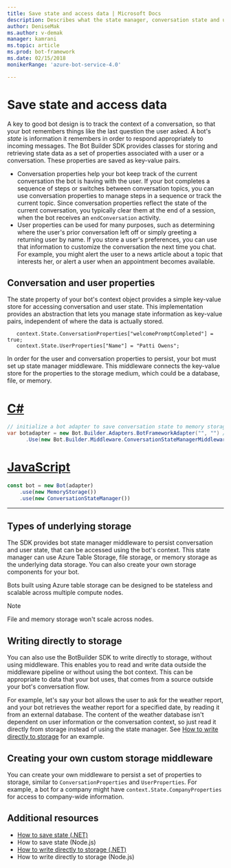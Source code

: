 ```yaml
---
title: Save state and access data | Microsoft Docs
description: Describes what the state manager, conversation state and user state is within the Bot Builder SDK.
author: DeniseMak
ms.author: v-demak
manager: kamrani
ms.topic: article
ms.prod: bot-framework
ms.date: 02/15/2018
monikerRange: 'azure-bot-service-4.0'

---
```

# Save state and access data

A key to good bot design is to track the context of a conversation, so that your bot remembers things like the last question the user asked. A bot's *state* is information it remembers in order to respond appropriately to incoming messages. The Bot Builder SDK provides classes for storing and retrieving state data as a set of properties associated with a user or a conversation. These properties are saved as key-value pairs. 

* Conversation properties help your bot keep track of the current conversation the bot is having with the user. If your bot completes a sequence of steps or switches between conversation topics, you can use conversation properties to manage steps in a sequence or track the current topic. Since conversation properties reflect the state of the current conversation, you typically clear them at the end of a session, when the bot receives an `endConversation` activity.
* User properties can be used for many purposes, such as determining where the user's prior conversation left off or simply greeting a returning user by name. If you store a user's preferences, you can use that information to customize the conversation the next time you chat. For example, you might alert the user to a news article about a topic that interests her, or alert a user when an appointment becomes available.  

<!-- 
*Conversation state* pertains to the current conversation that the user is having with your bot. When the conversation ends, your bot deletes this data.

You can also store *user state* that persists after a conversation ends. For example, if you store a user's preferences, you can use that information to customize the conversation the next time you chat. For example, you might alert the user to a news article about a topic that interests her, or alert a user when an appointment becomes available. 
-->

<!-- You should generally avoid saving state using a global variable or function closures.
Doing so will create issues when you want to scale out your bot. Instead, --> 
## Conversation and user properties

The state property of your bot's context object provides a simple key-value store for accessing conversation and user state. This implementation provides an abstraction that lets you manage state information as key-value pairs, independent of where the data is actually stored. 

<!-- todo: replace with language-agnostic image or tabs -->
```
   context.State.ConversationProperties["welcomePromptCompleted"] = true;
   context.State.UserProperties["Name"] = "Patti Owens";
```
In order for the user and conversation properties to persist, your bot must set up state manager middleware. This middleware connects the key-value store for the properties to the storage medium, which could be a database, file, or memory.

<!-- todo: replace with language-agnostic image -->


# [C#](#tab/csharpmemorymiddleware)
```csharp
// initialize a bot adapter to save conversation state to memory storage
var botadapter = new Bot.Builder.Adapters.BotFrameworkAdapter("", "") // blank AppID and password
      .Use(new Bot.Builder.Middleware.ConversationStateManagerMiddleware(new MemoryStorage()));
```
# [JavaScript](#tab/jsmemorymiddleware)
```javascript
const bot = new Bot(adapter)
    .use(new MemoryStorage())
    .use(new ConversationStateManager())
```    
---

## Types of underlying storage

The SDK provides bot state manager middleware to persist conversation and user state, that can be accessed using the bot's context. This state manager can use Azure Table Storage, file storage, or memory storage as the underlying data storage.
You can also create your own storage components for your bot.

Bots built using Azure table storage can be designed to be stateless and scalable across multiple compute nodes.

> [!NOTE] 
> File and memory storage won't scale across nodes.

## Writing directly to storage

You can also use the BotBuilder SDK to write directly to storage, without using middleware. This enables you to read and write data outside the middleware pipeline or without using the bot context. This can be appropriate to data that your bot uses, that comes from a source outside your bot's conversation flow.

For example, let's say your bot allows the user to ask for the weather report, and your bot retrieves the weather report for a specified date, by reading it from an external database. The content of the weather database isn't dependent on user information or the conversation context, so just read it directly from storage instead of using the state manager.  See [How to write directly to storage](bot-builder-how-to-v4-storage.md) for an example.

## Creating your own custom storage middleware

You can create your own middleware to persist a set of properties to storage, similar to `ConversationProperties` and `UserProperties`. For example, a bot for a company might have `context.State.CompanyProperties` for access to company-wide information.


## Additional resources

- [How to save state (.NET)](bot-builder-how-to-v4-state.md)
- How to save state (Node.js)
- [How to write directly to storage (.NET)](bot-builder-how-to-v4-storage.md)
- How to write directly to storage (Node.js)
